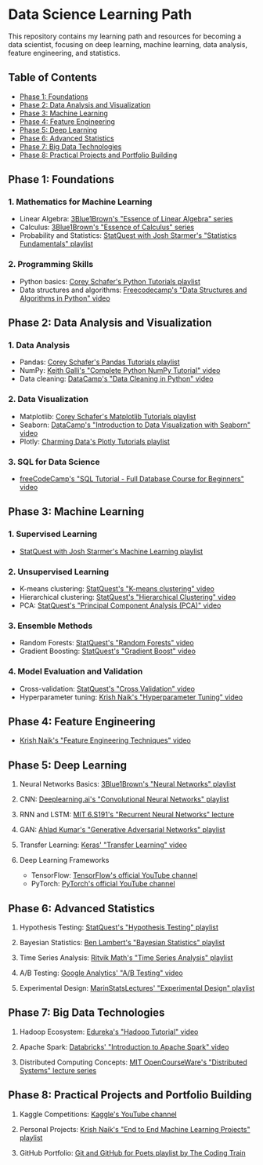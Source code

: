 # Data Science Learning Path

This repository contains my learning path and resources for becoming a data scientist, focusing on deep learning, machine learning, data analysis, feature engineering, and statistics.

## Table of Contents

- [Phase 1: Foundations](#phase-1-foundations)
- [Phase 2: Data Analysis and Visualization](#phase-2-data-analysis-and-visualization)
- [Phase 3: Machine Learning](#phase-3-machine-learning)
- [Phase 4: Feature Engineering](#phase-4-feature-engineering)
- [Phase 5: Deep Learning](#phase-5-deep-learning)
- [Phase 6: Advanced Statistics](#phase-6-advanced-statistics)
- [Phase 7: Big Data Technologies](#phase-7-big-data-technologies)
- [Phase 8: Practical Projects and Portfolio Building](#phase-8-practical-projects-and-portfolio-building)

## Phase 1: Foundations

### 1. Mathematics for Machine Learning

- Linear Algebra: [3Blue1Brown's "Essence of Linear Algebra" series](https://www.youtube.com/playlist?list=PLZHQObOWTQDPD3MizzM2xVFitgF8hE_ab)
- Calculus: [3Blue1Brown's "Essence of Calculus" series](https://www.youtube.com/playlist?list=PLZHQObOWTQDMsr9K-rj53DwVRMYO3t5Yr)
- Probability and Statistics: [StatQuest with Josh Starmer's "Statistics Fundamentals" playlist](https://www.youtube.com/playlist?list=PLblh5JKOoLUK0FLuzwntyYI10UQFUhsY9)

### 2. Programming Skills

- Python basics: [Corey Schafer's Python Tutorials playlist](https://www.youtube.com/playlist?list=PL-osiE80TeTt2d9bfVyTiXJA-UTHn6WwU)
- Data structures and algorithms: [Freecodecamp's "Data Structures and Algorithms in Python" video](https://www.youtube.com/watch?v=pkYVOmU3MgA)

## Phase 2: Data Analysis and Visualization

### 1. Data Analysis

- Pandas: [Corey Schafer's Pandas Tutorials playlist](https://www.youtube.com/playlist?list=PL-osiE80TeTsWmV9i9c58mdDCSskIFdDS)
- NumPy: [Keith Galli's "Complete Python NumPy Tutorial" video](https://www.youtube.com/watch?v=GB9ByFAIAH4)
- Data cleaning: [DataCamp's "Data Cleaning in Python" video](https://www.youtube.com/watch?v=ZOX18HfLHGQ)

### 2. Data Visualization

- Matplotlib: [Corey Schafer's Matplotlib Tutorials playlist](https://www.youtube.com/playlist?list=PL-osiE80TeTvipOqomVEeZ1HRrcEvtZB_)
- Seaborn: [DataCamp's "Introduction to Data Visualization with Seaborn" video](https://www.youtube.com/watch?v=GcXcSZ0gQps)
- Plotly: [Charming Data's Plotly Tutorials playlist](https://www.youtube.com/playlist?list=PLH6mU1kedUy-ZrKlQSHeWCE_qXStW7gzR)

### 3. SQL for Data Science

- [freeCodeCamp's "SQL Tutorial - Full Database Course for Beginners" video](https://www.youtube.com/watch?v=HXV3zeQKqGY)

## Phase 3: Machine Learning

### 1. Supervised Learning

- [StatQuest with Josh Starmer's Machine Learning playlist](https://www.youtube.com/playlist?list=PLblh5JKOoLUICTaGLRoHQDuF_7q2GfuJF)

### 2. Unsupervised Learning

- K-means clustering: [StatQuest's "K-means clustering" video](https://www.youtube.com/watch?v=4b5d3muPQmA)
- Hierarchical clustering: [StatQuest's "Hierarchical Clustering" video](https://www.youtube.com/watch?v=7xHsRkOdVwo)
- PCA: [StatQuest's "Principal Component Analysis (PCA)" video](https://www.youtube.com/watch?v=FgakZw6K1QQ)

### 3. Ensemble Methods

- Random Forests: [StatQuest's "Random Forests" video](https://www.youtube.com/watch?v=J4Wdy0Wc_xQ)
- Gradient Boosting: [StatQuest's "Gradient Boost" video](https://www.youtube.com/watch?v=3CC4N4z3GJc)

### 4. Model Evaluation and Validation

- Cross-validation: [StatQuest's "Cross Validation" video](https://www.youtube.com/watch?v=fSytzGwwBVw)
- Hyperparameter tuning: [Krish Naik's "Hyperparameter Tuning" video](https://www.youtube.com/watch?v=9BgIDqAzfuA)

## Phase 4: Feature Engineering

- [Krish Naik's "Feature Engineering Techniques" video](https://www.youtube.com/watch?v=6WDFfaYtN6s)

## Phase 5: Deep Learning

1. Neural Networks Basics: [3Blue1Brown's "Neural Networks" playlist](https://www.youtube.com/playlist?list=PLZHQObOWTQDNU6R1_67000Dx_ZCJB-3pi)

2. CNN: [Deeplearning.ai's "Convolutional Neural Networks" playlist](https://www.youtube.com/playlist?list=PLkDaE6sCZn6Gl29AoE31iwdVwSG-KnDzF)

3. RNN and LSTM: [MIT 6.S191's "Recurrent Neural Networks" lecture](https://www.youtube.com/watch?v=SEnXr6v2ifU)

4. GAN: [Ahlad Kumar's "Generative Adversarial Networks" playlist](https://www.youtube.com/playlist?list=PLdxQ7SoCLQAMGgQAIAcyRevM8VvygTpCu)

5. Transfer Learning: [Keras' "Transfer Learning" video](https://www.youtube.com/watch?v=FQM13HkEfBk)

6. Deep Learning Frameworks
   - TensorFlow: [TensorFlow's official YouTube channel](https://www.youtube.com/channel/UC0rqucBdTuFTjJiefW5t-IQ)
   - PyTorch: [PyTorch's official YouTube channel](https://www.youtube.com/channel/UCWXI5YeOsh03QvJ59PMaXFw)

## Phase 6: Advanced Statistics

1. Hypothesis Testing: [StatQuest's "Hypothesis Testing" playlist](https://www.youtube.com/playlist?list=PLblh5JKOoLUK0FLuzwntyYI10UQFUhsY9)

2. Bayesian Statistics: [Ben Lambert's "Bayesian Statistics" playlist](https://www.youtube.com/playlist?list=PLwJRxp3blEvZ8AKMXOy0fc0cqT61GsKCG)

3. Time Series Analysis: [Ritvik Math's "Time Series Analysis" playlist](https://www.youtube.com/playlist?list=PLvcbYUQ5t0UHOLnBzl46_Q6QKtFgfMGc3)

4. A/B Testing: [Google Analytics' "A/B Testing" video](https://www.youtube.com/watch?v=JLL9q4zzGUw)

5. Experimental Design: [MarinStatsLectures' "Experimental Design" playlist](https://www.youtube.com/playlist?list=PLqzoL9-eJTNBDdKgJgJzaQcY6OXmsXAHU)

## Phase 7: Big Data Technologies

1. Hadoop Ecosystem: [Edureka's "Hadoop Tutorial" video](https://www.youtube.com/watch?v=1vbXmCrkT3Y)

2. Apache Spark: [Databricks' "Introduction to Apache Spark" video](https://www.youtube.com/watch?v=nU-IIXBWlvw)

3. Distributed Computing Concepts: [MIT OpenCourseWare's "Distributed Systems" lecture series](https://www.youtube.com/playlist?list=PLrw6a1wE39_tb2fErI4-WkMbsvGQk9_UB)

## Phase 8: Practical Projects and Portfolio Building

1. Kaggle Competitions: [Kaggle's YouTube channel](https://www.youtube.com/user/kaggledotcom)

2. Personal Projects: [Krish Naik's "End to End Machine Learning Projects" playlist](https://www.youtube.com/playlist?list=PLZoTAELRMXVOAvUbePX1lTdxQR8EY35Z1)

3. GitHub Portfolio: [Git and GitHub for Poets playlist by The Coding Train](https://www.youtube.com/playlist?list=PLRqwX-V7Uu6ZF9C0YMKuns9sLDzK6zoiV)
